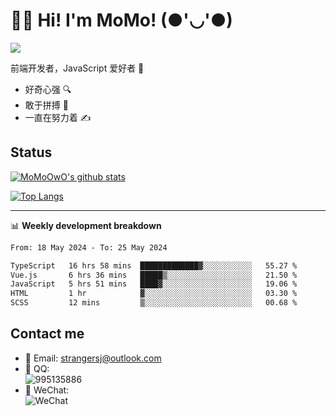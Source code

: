 # 👨‍🎓 Hi! I'm MoMo! (●'◡'●)

[![](https://img.shields.io/badge/-@MoMoOwO-%23181717?style=flat-square&logo=github)](https://github.com/MoMoOwO)

前端开发者，JavaScript 爱好者 💖
- 好奇心强 🔍
- 敢于拼搏 💪
- 一直在努力着 ✍

## Status

[![MoMoOwO's github stats](https://github-readme-stats.vercel.app/api?username=MoMoOwO&show_icons=true&theme=tokyonight)](https://github.com/MoMoOwO)

[![Top Langs](https://github-readme-stats.vercel.app/api/top-langs/?username=MoMoOwO&layout=compact&theme=tokyonight)](https://github.com/MoMoOwO)

---

📊 **Weekly development breakdown**

<!--START_SECTION:waka-->

```txt
From: 18 May 2024 - To: 25 May 2024

TypeScript   16 hrs 58 mins  █████████████▓░░░░░░░░░░░   55.27 %
Vue.js       6 hrs 36 mins   █████▒░░░░░░░░░░░░░░░░░░░   21.50 %
JavaScript   5 hrs 51 mins   ████▓░░░░░░░░░░░░░░░░░░░░   19.06 %
HTML         1 hr            ▓░░░░░░░░░░░░░░░░░░░░░░░░   03.30 %
SCSS         12 mins         ▒░░░░░░░░░░░░░░░░░░░░░░░░   00.68 %
```

<!--END_SECTION:waka-->

## Contact me

- 📧 Email: strangersj@outlook.com
- 🐧 QQ:  
  ![995135886](https://i.loli.net/2020/11/27/Yx6eDSQi34Va5IA.jpg)
- 💭 WeChat:  
  ![WeChat](https://i.loli.net/2020/11/27/wWX6uVoIQqig5KP.jpg)
  
